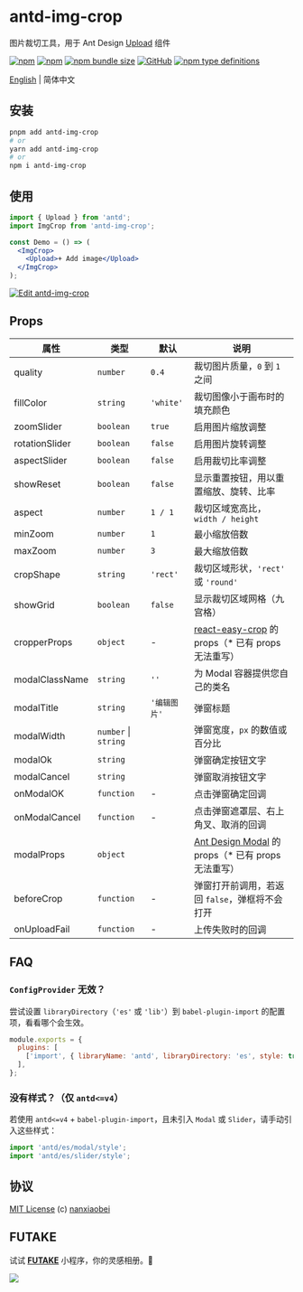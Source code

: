 # antd-img-crop

图片裁切工具，用于 Ant Design [Upload](https://ant.design/components/upload-cn/) 组件

[![npm](https://img.shields.io/npm/v/antd-img-crop.svg?style=flat-square)](https://www.npmjs.com/package/antd-img-crop)
[![npm](https://img.shields.io/npm/dt/antd-img-crop?style=flat-square)](https://www.npmtrends.com/antd-img-crop)
[![npm bundle size](https://img.shields.io/bundlephobia/minzip/antd-img-crop?style=flat-square)](https://bundlephobia.com/result?p=antd-img-crop)
[![GitHub](https://img.shields.io/github/license/nanxiaobei/antd-img-crop?style=flat-square)](https://github.com/nanxiaobei/antd-img-crop/blob/main/LICENSE)
[![npm type definitions](https://img.shields.io/npm/types/typescript?style=flat-square)](https://github.com/nanxiaobei/antd-img-crop/blob/main/src/types.ts)

[English](./README.md) | 简体中文

## 安装

```sh
pnpm add antd-img-crop
# or
yarn add antd-img-crop
# or
npm i antd-img-crop
```

## 使用

```jsx harmony
import { Upload } from 'antd';
import ImgCrop from 'antd-img-crop';

const Demo = () => (
  <ImgCrop>
    <Upload>+ Add image</Upload>
  </ImgCrop>
);
```

[![Edit antd-img-crop](https://codesandbox.io/static/img/play-codesandbox.svg)](https://codesandbox.io/s/antd-img-crop-4qoom5p9x4?fontsize=14&hidenavigation=1&theme=dark)

## Props

| 属性           | 类型                 | 默认         | 说明                                                  |
| -------------- | -------------------- | ------------ | ----------------------------------------------------- |
| quality        | `number`             | `0.4`        | 裁切图片质量，`0` 到 `1` 之间                         |
| fillColor      | `string`             | `'white'`    | 裁切图像小于画布时的填充颜色                          |
| zoomSlider     | `boolean`            | `true`       | 启用图片缩放调整                                      |
| rotationSlider | `boolean`            | `false`      | 启用图片旋转调整                                      |
| aspectSlider   | `boolean`            | `false`      | 启用裁切比率调整                                      |
| showReset      | `boolean`            | `false`      | 显示重置按钮，用以重置缩放、旋转、比率                |
| aspect         | `number`             | `1 / 1`      | 裁切区域宽高比，`width / height`                      |
| minZoom        | `number`             | `1`          | 最小缩放倍数                                          |
| maxZoom        | `number`             | `3`          | 最大缩放倍数                                          |
| cropShape      | `string`             | `'rect'`     | 裁切区域形状，`'rect'` 或 `'round'`                   |
| showGrid       | `boolean`            | `false`      | 显示裁切区域网格（九宫格）                            |
| cropperProps   | `object`             | -            | [react-easy-crop] 的 props（\* 已有 props 无法重写）  |
| modalClassName | `string`             | `''`         | 为 Modal 容器提供您自己的类名                         |
| modalTitle     | `string`             | `'编辑图片'` | 弹窗标题                                              |
| modalWidth     | `number` \| `string` |              | 弹窗宽度，`px` 的数值或百分比                         |
| modalOk        | `string`             |              | 弹窗确定按钮文字                                      |
| modalCancel    | `string`             |              | 弹窗取消按钮文字                                      |
| onModalOK      | `function`           | -            | 点击弹窗确定回调                                      |
| onModalCancel  | `function`           | -            | 点击弹窗遮罩层、右上角叉、取消的回调                  |
| modalProps     | `object`             |              | [Ant Design Modal] 的 props（\* 已有 props 无法重写） |
| beforeCrop     | `function`           | -            | 弹窗打开前调用，若返回 `false`，弹框将不会打开        |
| onUploadFail   | `function`           | -            | 上传失败时的回调                                      |

## FAQ

### `ConfigProvider` 无效？

尝试设置 `libraryDirectory`（`'es'` 或 `'lib'`）到 `babel-plugin-import` 的配置项，看看哪个会生效。

```js
module.exports = {
  plugins: [
    ['import', { libraryName: 'antd', libraryDirectory: 'es', style: true }],
  ],
};
```

### 没有样式？（仅 `antd<=v4`）

若使用 `antd<=v4` + `babel-plugin-import`，且未引入 `Modal` 或 `Slider`，请手动引入这些样式：

```js
import 'antd/es/modal/style';
import 'antd/es/slider/style';
```

## 协议

[MIT License](https://github.com/nanxiaobei/antd-img-crop/blob/main/LICENSE) (c) [nanxiaobei](https://lee.so/)

[react-easy-crop]: https://github.com/ricardo-ch/react-easy-crop#props
[Ant Design Modal]: https://ant.design/components/modal-cn#api

## FUTAKE

试试 [**FUTAKE**](https://sotake.com/futake) 小程序，你的灵感相册。🌈

![](https://s3.bmp.ovh/imgs/2022/07/21/452dd47aeb790abd.png)
